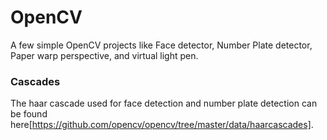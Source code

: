 # OpenCV
A few simple OpenCV  projects like Face detector, Number Plate detector, Paper warp perspective, and virtual light pen.

### Cascades
The haar cascade used for face detection and number plate detection can be found here[https://github.com/opencv/opencv/tree/master/data/haarcascades].

